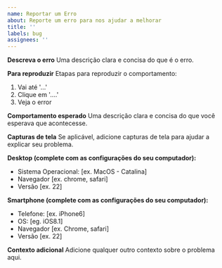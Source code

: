 ```yaml
---
name: Reportar um Erro
about: Reporte um erro para nos ajudar a melhorar
title: ''
labels: bug
assignees: ''
---
```


**Descreva o erro**
Uma descrição clara e concisa do que é o erro.

**Para reproduzir**
Etapas para reproduzir o comportamento:
1. Vai até '...'
2. Clique em '....'
4. Veja o error

**Comportamento esperado**
Uma descrição clara e concisa do que você esperava que acontecesse.

**Capturas de tela**
Se aplicável, adicione capturas de tela para ajudar a explicar seu problema.

**Desktop (complete com as configurações do seu computador):**
 - Sistema Operacional: [ex. MacOS - Catalina]
 - Navegador [ex. chrome, safari]
 - Versão [ex. 22]

**Smartphone (complete com as configurações do seu computador):**
 - Telefone: [ex. iPhone6]
 - OS: [eg. iOS8.1]
 - Navegador [ex. Chrome, safari]
 - Versão [ex. 22]

**Contexto adicional**
Adicione qualquer outro contexto sobre o problema aqui.
